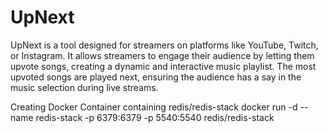 # UpNext

UpNext is a tool designed for streamers on platforms like YouTube, Twitch, or Instagram. It allows streamers to engage their audience by letting them upvote songs, creating a dynamic and interactive music playlist. The most upvoted songs are played next, ensuring the audience has a say in the music selection during live streams.

Creating Docker Container containing redis/redis-stack
docker run -d --name redis-stack -p 6379:6379 -p 5540:5540 redis/redis-stack